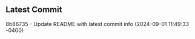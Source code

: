 
## Latest Commit
8b86735 - Update README with latest commit info (2024-09-01 11:49:33 -0400) <Yunxi-Zhou>
